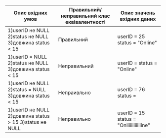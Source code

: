 | Опис вхідних умов | Правильний/неправильний клас еквівалентності | Опис значень вхідних даних |
|-------------------|----------------------------------------------|----------------------------|
| 1)userID не NULL  2)status не NULL 3)довжина status < 15 | Правильний | userID = 25  status = "Online" |
| 1)userID = NULL  2)status не NULL 3)довжина status < 15| Неправильний |  userID =   status = "Online" |
| 1)userID не NULL  2)status = NULL 3)довжина status < 15| Непраивльно | userID = 76  status =  |
| 1)userID не NULL 2)довжина status > 15 3)status не NULL| Неправильно | userID = 15 status = "Onliiiiiiiiiiiine" |

